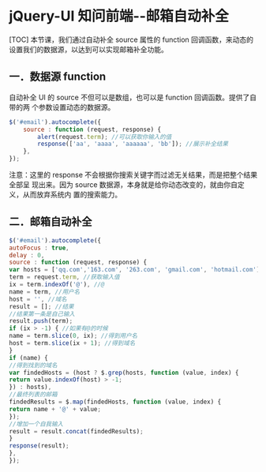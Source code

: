 # jQuery-UI 知问前端--邮箱自动补全
[TOC]
本节课，我们通过自动补全 source 属性的 function 回调函数，来动态的设置我们的数据源，以达到可以实现邮箱补全功能。
## 一．数据源 function
自动补全 UI 的 source 不但可以是数组，也可以是 function 回调函数。提供了自带的两
个参数设置动态的数据源。
```javascript
$('#email').autocomplete({
    source : function (request, response) {
        alert(request.term); //可以获取你输入的值
        response(['aa', 'aaaa', 'aaaaaa', 'bb']); //展示补全结果
    },
});
```
注意：这里的 response 不会根据你搜索关键字而过滤无关结果，而是把整个结果全部呈
现出来。因为 source 数据源，本身就是给你动态改变的，就由你自定义，从而放弃系统内
置的搜索能力。

## 二．邮箱自动补全
```javascript
$('#email').autocomplete({
autoFocus : true,
delay : 0,
source : function (request, response) {
var hosts = ['qq.com','163.com', '263.com', 'gmail.com', 'hotmail.com'], //起始
term = request.term, //获取输入值
ix = term.indexOf('@'), //@
name = term, //用户名
host = '', //域名
result = []; //结果
//结果第一条是自己输入
result.push(term);
if (ix > -1) { //如果有@的时候
name = term.slice(0, ix); //得到用户名
host = term.slice(ix + 1); //得到域名
}
if (name) {
//得到找到的域名
var findedHosts = (host ? $.grep(hosts, function (value, index) {
return value.indexOf(host) > -1;
}) : hosts),
//最终列表的邮箱
findedResults = $.map(findedHosts, function (value, index) {
return name + '@' + value;
});
//增加一个自我输入
result = result.concat(findedResults);
}
response(result);
},
});
```